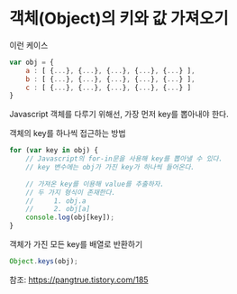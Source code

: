 # 객체(Object)의 키와 값 가져오기 

이런 케이스
```javascript
var obj = {
    a : [ {...}, {...}, {...}, {...}, {...} ],
    b : [ {...}, {...}, {...}, {...}, {...} ],
    c : [ {...}, {...}, {...}, {...}, {...} ]
}
```

Javascript 객체를 다루기 위해선, 가장 먼저 key를 뽑아내야 한다.

객체의 key를 하나씩 접근하는 방법
```js
for (var key in obj) {
    // Javascript의 for-in문을 사용해 key를 뽑아낼 수 있다.
    // key 변수에는 obj가 가진 key가 하나씩 들어온다.
    
    // 가져온 key를 이용해 value를 추출하자.
    // 두 가지 형식이 존재한다.
    //     1. obj.a
    //     2. obj[a]
    console.log(obj[key]);
}
```

객체가 가진 모든 key를 배열로 반환하기
```js
Object.keys(obj);
```

참조: https://pangtrue.tistory.com/185